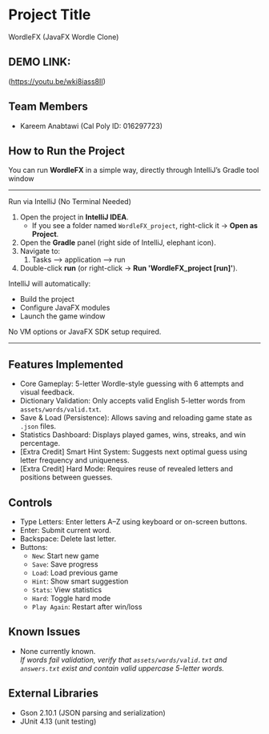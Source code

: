 # Project Title
WordleFX (JavaFX Wordle Clone)

## DEMO LINK:
(https://youtu.be/wki8iass8II)

## Team Members
- Kareem Anabtawi (Cal Poly ID: 016297723)

## How to Run the Project

You can run **WordleFX** in a simple way, directly through IntelliJ’s Gradle tool window

---

Run via IntelliJ (No Terminal Needed)

1. Open the project in **IntelliJ IDEA**.
    - If you see a folder named `WordleFX_project`, right-click it → **Open as Project**.
2. Open the **Gradle** panel (right side of IntelliJ, elephant icon).
3. Navigate to:
   1. Tasks --> application --> run
4. Double-click **run** (or right-click → **Run 'WordleFX_project [run]'**).

IntelliJ will automatically:
- Build the project
- Configure JavaFX modules
- Launch the game window

No VM options or JavaFX SDK setup required.

---

## Features Implemented
- Core Gameplay: 5-letter Wordle-style guessing with 6 attempts and visual feedback.
- Dictionary Validation: Only accepts valid English 5-letter words from `assets/words/valid.txt`.
- Save & Load (Persistence): Allows saving and reloading game state as `.json` files.
- Statistics Dashboard: Displays played games, wins, streaks, and win percentage.
- [Extra Credit] Smart Hint System: Suggests next optimal guess using letter frequency and uniqueness.
- [Extra Credit] Hard Mode: Requires reuse of revealed letters and positions between guesses.

## Controls
- Type Letters: Enter letters A–Z using keyboard or on-screen buttons.
- Enter: Submit current word.
- Backspace: Delete last letter.
- Buttons:
    - `New`: Start new game
    - `Save`: Save progress
    - `Load`: Load previous game
    - `Hint`: Show smart suggestion
    - `Stats`: View statistics
    - `Hard`: Toggle hard mode
    - `Play Again`: Restart after win/loss

## Known Issues
- None currently known.  
  *If words fail validation, verify that `assets/words/valid.txt` and `answers.txt` exist and contain valid uppercase 5-letter words.*

## External Libraries
- Gson 2.10.1 (JSON parsing and serialization)
- JUnit 4.13 (unit testing)
